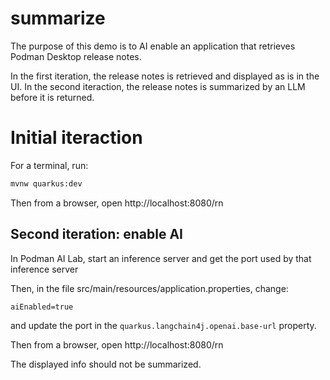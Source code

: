 # summarize

The purpose of this demo is to AI enable an application that retrieves Podman Desktop release notes.

In the first iteration, the release notes is retrieved and displayed as is in the UI.
In the second iteraction, the release notes is summarized by an LLM before it is returned.

# Initial iteraction

For a terminal, run:

```sh
mvnw quarkus:dev
```

Then from a browser, open http://localhost:8080/rn

## Second iteration: enable AI

In Podman AI Lab, start an inference server and get the port used by that inference server

Then, in the file src/main/resources/application.properties, change:

`aiEnabled=true`

and update the port in the `quarkus.langchain4j.openai.base-url` property.

Then from a browser, open http://localhost:8080/rn

The displayed info should not be summarized.